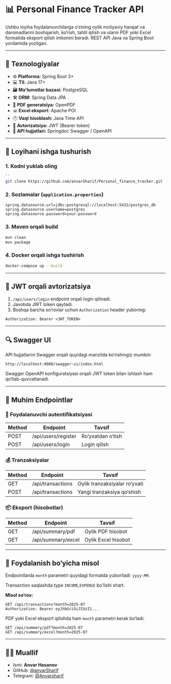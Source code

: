 # 📊 Personal Finance Tracker API

Ushbu loyiha foydalanuvchilarga o‘zining oylik moliyaviy harajat va daromadlarini boshqarish, ko‘rish, tahlil qilish va ularni PDF yoki Excel formatida eksport qilish imkonini beradi. REST API Java va Spring Boot yordamida yozilgan.

---

## 🚀 Texnologiyalar

- ⚙️ **Platforma:** Spring Boot 3+
- 💻 **Til:** Java 17+
- 🗃️ **Ma'lumotlar bazasi:** PostgreSQL
- 🛠️ **ORM:** Spring Data JPA
- 📄 **PDF generatsiya:** OpenPDF
- 📊 **Excel eksport:** Apache POI
- 🕐 **Vaqt hisoblash:** Java Time API
- 🔐 **Avtorizatsiya:** JWT (Bearer token)
- 📘 **API hujjatlari:** Springdoc Swagger / OpenAPI

---

## 📂 Loyihani ishga tushurish

### 1. Kodni yuklab oling
```bash
``
git clone https://github.com/anvarSharif/Personal_finance_tracker.git

```

### 2. Sozlamalar (`application.properties`)
```properties
spring.datasource.url=jdbc:postgresql://localhost:5432/postgres_db
spring.datasource.username=postgres
spring.datasource.password=your-password
```

### 3. Maven orqali build
```bash
mvn clean
mvn package
```

### 4. Docker orqali ishga tushirish
```bash
docker-compose up --build
```

---

## 🔐 JWT orqali avtorizatsiya

1. `/api/users/login` endpoint orqali login qilinadi.
2. Javobda JWT token qaytadi.
3. Boshqa barcha so‘rovlar uchun `Authorization` header yuboring:

```
Authorization: Bearer <JWT_TOKEN>
```

---

## 🔍 Swagger UI

API hujjatlarini Swagger orqali quyidagi manzilda ko‘rishingiz mumkin:

```
http://localhost:8080/swagger-ui/index.html
```

Swagger OpenAPI konfiguratsiyasi orqali JWT token bilan ishlash ham qo‘llab-quvvatlanadi.

---

## 📮 Muhim Endpointlar

### 👤 Foydalanuvchi autentifikatsiyasi

| Method | Endpoint            | Tavsif             |
|--------|---------------------|---------------------|
| POST   | /api/users/register | Ro‘yxatdan o‘tish   |
| POST   | /api/users/login    | Login qilish        |

### 💰 Tranzaksiyalar

| Method | Endpoint               | Tavsif                        |
|--------|------------------------|-------------------------------|
| GET    | /api/transactions      | Oylik tranzaksiyalar ro‘yxati |
| POST   | /api/transactions      | Yangi tranzaksiya qo‘shish    |

### 📦 Eksport (hisobotlar)

| Method | Endpoint               | Tavsif                 |
|--------|------------------------|-------------------------|
| GET    | /api/summary/pdf       | Oylik PDF hisobot       |
| GET    | /api/summary/excel     | Oylik Excel hisobot     |

---

## 📁 Foydalanish bo‘yicha misol

Endpointlarda `month` parametri quyidagi formatda yuboriladi: `yyyy-MM`.

Transaction saqlashda type  `INCOME`,`EXPENSE` bo'lishi shart.

**Misol so‘rov:**
```
GET /api/transactions?month=2025-07
Authorization: Bearer eyJhbGciOiJIUzI1...
```

PDF yoki Excel eksport qilishda ham `month` parametri kerak bo‘ladi:
```
GET /api/summary/pdf?month=2025-07
GET /api/summary/excel?month=2025-07
```

---

## 👨‍💻 Muallif

- Ismi: **Anvar Hasanov**
- GitHub: [@anvarSharif](https://github.com/anvarSharif)
- Telegram: [@Anvarsharif](https://t.me/Anvarsharif)
